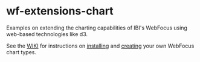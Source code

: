 # wf-extensions-chart
Examples on extending the charting capabilities of IBI's WebFocus using web-based technologies like d3.

See the [WIKI](https://github.com/ibi/wf-extensions-chart/wiki) for instructions on [installing](https://github.com/ibi/wf-extensions-chart/wiki/Installing-a-WebFocus-Extension) and [creating](https://github.com/ibi/wf-extensions-chart/wiki/Creating-a-WebFocus-Extension) your own WebFocus chart types.
